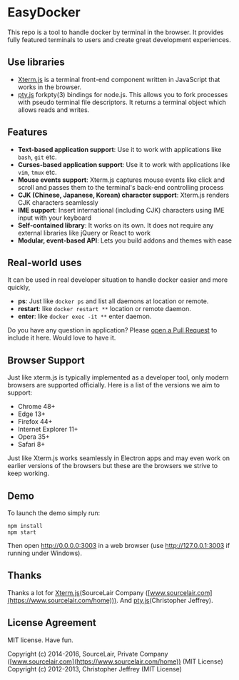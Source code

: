 # EasyDocker

This repo is a tool to handle docker by terminal in the browser.
It provides fully featured terminals to users and create great development experiences.

## Use libraries
- [Xterm.js](https://github.com/sourcelair/xterm.js) is a terminal front-end component written in JavaScript that works in the browser.
- [pty.js](pty.js) forkpty(3) bindings for node.js. This allows you to fork processes with pseudo terminal file descriptors. It returns a terminal object which allows reads and writes.

## Features
- **Text-based application support**: Use it to work with applications like `bash`, `git` etc.
- **Curses-based application support**: Use it to work with applications like `vim`, `tmux` etc.
- **Mouse events support**: Xterm.js captures mouse events like click and scroll and passes them to the terminal's back-end controlling process
- **CJK (Chinese, Japanese, Korean) character support**: Xterm.js renders CJK characters seamlessly
- **IME support**: Insert international (including CJK) characters using IME input with your keyboard
- **Self-contained library**: It works on its own. It does not require any external libraries like jQuery or React to work
- **Modular, event-based API**: Lets you build addons and themes with ease

## Real-world uses
It can be used in real developer situation to handle docker easier and more quickly,
- **ps**: Just like `docker ps` and list all daemons at location or remote.
- **restart**: like `docker restart **` location or remote daemon.
- **enter**: like `docker exec -it **` enter daemon.

Do you have any question in application? Please [open a Pull Request](https://github.com/lqs469/easy-docker/pulls) to include it here. Would love to have it.

## Browser Support

Just like xterm.js is typically implemented as a developer tool, only modern browsers are supported officially. Here is a list of the versions we aim to support:

- Chrome 48+
- Edge 13+
- Firefox 44+
- Internet Explorer 11+
- Opera 35+
- Safari 8+

Just like Xterm.js works seamlessly in Electron apps and may even work on earlier versions of the browsers but these are the browsers we strive to keep working.

## Demo

To launch the demo simply run:

```
npm install
npm start
```

Then open http://0.0.0.0:3003 in a web browser (use http://127.0.0.1:3003 if running under Windows).

## Thanks

Thanks a lot for [Xterm.js](https://github.com/sourcelair/xterm.js)(SourceLair Company ([www.sourcelair.com](https://www.sourcelair.com/home))).
And [pty.js](https://github.com/chjj/pty.js)(Christopher Jeffrey).

## License Agreement

MIT license. Have fun.

Copyright (c) 2014-2016, SourceLair, Private Company ([www.sourcelair.com](https://www.sourcelair.com/home)) (MIT License)
Copyright (c) 2012-2013, Christopher Jeffrey (MIT License)
